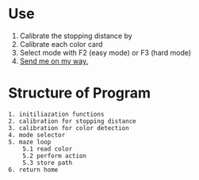 # Use
1. Calibrate the stopping distance by 
2. Calibrate each color card 
3. Select mode with F2 (easy mode) or F3 (hard mode)
4. [Send me on my way.](https://www.youtube.com/watch?v=IGMabBGydC0) 

# Structure of Program
```
1. initiliazation functions
2. calibration for stopping distance
3. calibration for color detection
4. mode selector
5. maze loop
	5.1 read color
	5.2 perform action
	5.3 store path
6. return home


```